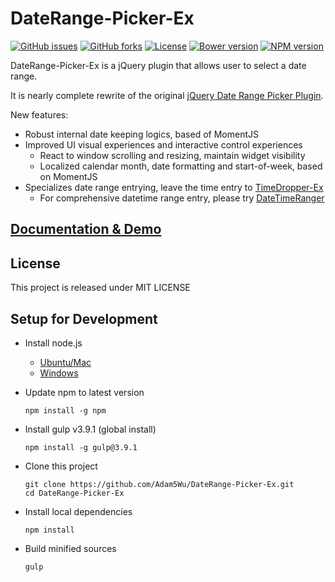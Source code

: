 # DateRange-Picker-Ex
[![GitHub issues](https://img.shields.io/github/issues/Adam5Wu/DateRange-Picker-Ex.svg)](https://github.com/Adam5Wu/DateRange-Picker-Ex/issues)
[![GitHub forks](https://img.shields.io/github/forks/Adam5Wu/DateRange-Picker-Ex.svg)](https://github.com/Adam5Wu/DateRange-Picker-Ex/network)
[![License](https://img.shields.io/github/license/Adam5Wu/DateRange-Picker-Ex.svg)](./LICENSE)
[![Bower version](https://img.shields.io/bower/v/daterange-picker-ex.svg?maxAge=3600)](https://bower.io/search/)
[![NPM version](https://img.shields.io/npm/v/daterange-picker-ex.svg?maxAge=3600)](https://www.npmjs.com/package/daterange-picker-ex)


DateRange-Picker-Ex is a jQuery plugin that allows user to select a date range.

It is nearly complete rewrite of the original [jQuery Date Range Picker Plugin](https://github.com/longbill/jquery-date-range-picker).

New features:
- Robust internal date keeping logics, based of MomentJS
- Improved UI visual experiences and interactive control experiences
	- React to window scrolling and resizing, maintain widget visibility
	- Localized calendar month, date formatting and start-of-week, based on MomentJS
- Specializes date range entrying, leave the time entry to [TimeDropper-Ex](https://github.com/Adam5Wu/TimeDropper-Ex)
	- For comprehensive datetime range entry, please try [DateTimeRanger](https://github.com/Adam5Wu/DateTimeRanger)

## [Documentation & Demo](https://adam5wu.github.io/DateRange-Picker-Ex/)

## License
This project is released under MIT LICENSE

## Setup for Development
* Install node.js
	* [Ubuntu/Mac](https://github.com/creationix/nvm)
	* [Windows](https://nodejs.org/en/download/)
* Update npm to latest version
	```
	npm install -g npm
	```
	
* Install gulp v3.9.1 (global install)
	```
	npm install -g gulp@3.9.1
	```
	
* Clone this project
	```
	git clone https://github.com/Adam5Wu/DateRange-Picker-Ex.git
	cd DateRange-Picker-Ex
	```
	
* Install local dependencies
	```
	npm install
	```
	
* Build minified sources
	```
	gulp
	```
